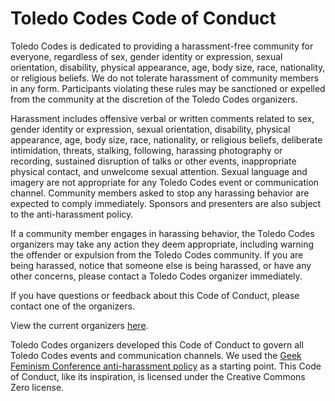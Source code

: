 # Toledo Codes Code of Conduct

Toledo Codes is dedicated to providing a harassment-free community for everyone, regardless of sex, gender identity or expression, sexual orientation, disability, physical appearance, age, body size, race, nationality, or religious beliefs. We do not tolerate harassment of community members in any form. Participants violating these rules may be sanctioned or expelled from the community at the discretion of the Toledo Codes organizers.

Harassment includes offensive verbal or written comments related to sex, gender identity or expression, sexual orientation, disability, physical appearance, age, body size, race, nationality, or religious beliefs, deliberate intimidation, threats, stalking, following, harassing photography or recording, sustained disruption of talks or other events, inappropriate physical contact, and unwelcome sexual attention. Sexual language and imagery are not appropriate for any Toledo Codes event or communication channel. Community members asked to stop any harassing behavior are expected to comply immediately. Sponsors and presenters are also subject to the anti-harassment policy.

If a community member engages in harassing behavior, the Toledo Codes organizers may take any action they deem appropriate, including warning the offender or expulsion from the Toledo Codes community. If you are being harassed, notice that someone else is being harassed, or have any other concerns, please contact a Toledo Codes organizer immediately.

If you have questions or feedback about this Code of Conduct, please contact one of the organizers.

View the current organizers [here](/organizers/).

Toledo Codes organizers developed this Code of Conduct to govern all Toledo Codes events and communication channels. We used the [Geek Feminism Conference anti-harassment policy](https://geekfeminism.fandom.com/wiki/Conference_anti-harassment/Policy) as a starting point. This Code of Conduct, like its inspiration, is licensed under the Creative Commons Zero license.
